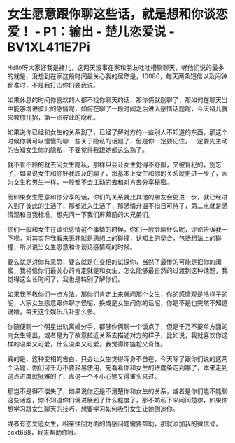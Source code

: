 # 女生愿意跟你聊这些话，就是想和你谈恋爱！ - P1：输出 - 楚儿恋爱说 - BV1XL411E7Pi

Hello呀大家好我是褚儿，这两天没事在家和朋友吐吐槽聊聊天，听他们说的最多的就是，没想到在家这段时间最关心我的居然是，10086，每天两条短信以及闹钟都准时，不是我打击你们要我说。

如果休息的时间你喜欢的人都不找你聊天的话，那你俩就别聊了，那如何在聊天当中能够增进彼此的感情呢，如何在聊了一段时间之后进入感情话题呢，今天褚儿就来教你几招，第一点彼此的隐私。

如果说你已经和女生的关系到了，已经了解对方的一些别人不知道的东西，那这个时候你就可以慢慢的聊一些关于隐私的话题了，但是你一定要记住，一定要先主动的告知女生你的隐私，不要觉得我跟她都这么熟了。

就不管不顾的就去问女生隐私，那样只会让女生觉得不舒服，又被冒犯的，别忘了，如果说女生和你好我顾及的聊了，那基本上女生和你的关系就更进一步了，因为女生和男生一样，一般都不会主动的去和对方去分享秘密。

而如果女生愿意和你分享的话，你们的关系就比其他的朋友会更进一步，就已经进入到了彼此的生活了，那都进入生活了，那感情升温不指日可待了，第二点就是感情观和自我标准，想先问一下我们屏幕前的大兄弟们。

你们一般和女生在谈论感情这个事情的时候，你们一般会聊什么呢，评论告诉我一下呗，对其实在我看来无非就是思想上的碰撞，认知上的契合，包括想法上的碰撞，所以说当女生愿意和你谈论感情观的时候。

要么就是对你有意思，要么就是在变相的试探你，当然了最惨的可能是把你的闺蜜，我相信你们最关心的肯定就是和女生，怎么能够最自然的过渡到这种话题，我觉得这么长时间了，我也是特别了解你们。

如果我不教你们一点方法，那你们肯定上来就问那个女生，你的感情观是啥样子的呢，人家女生愿意跟你聊才怪呢，换成是女生问你的话呢，你是不是也突然不知道说啥，每天这个娱乐八卦那么多。

你随便聊一个明星出轨离婚分手，都够你俩聊一个饭点了，但是千万不要单方面的向女生输出，或者是为了故意拉近关系去描述对方的样子，比如说，我就喜欢你这样的温柔又可爱，什么温柔又可爱，我觉得你尴尬又奇怪。

真的是，这种变相的告白，只会让女生觉得浑身不自在，今天除了跟你们说的这两个话题，你们可千万不要轻易使用，先看看你和女生的进度条走到哪了，本来走到这点进度就挺难的了，离这一个不小心她又得重头来过。

那岂不是得不偿失了，如果说你还是不清楚你和女生的关系，或者是你们能不能聊这些话题，你不知道你们俩进展到了什么程度了，那不妨私下来问问楚尔，如果你想学习跟女生聊天的技巧，想要学习如何吸引女生让她倒追你。

或者有恋爱追女生，相亲往回方面的情感问题需要帮助，那就添加我的微信号，ccxt668，我来帮助你哦。